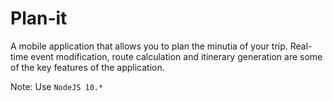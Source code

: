 # Plan-it
A mobile application that allows you to plan the minutia of your trip. Real-time event modification, route calculation and itinerary generation are some of the key features of the application.  

Note: Use `NodeJS 10.*`
